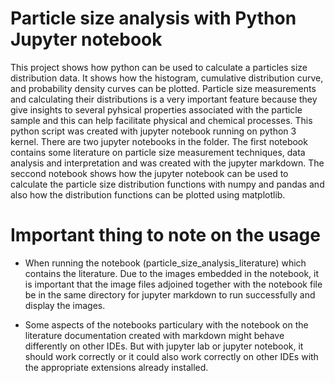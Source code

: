 # Particle size analysis with Python Jupyter notebook 
 
This project shows how python can be used to calculate a particles size distribution data. It shows how the histogram, cumulative distribution curve, and probability density curves can be plotted. Particle size measurements and calculating their distributions is a very important feature because they give insights to several pyhsical properties associated with the particle sample and this can help facilitate physical and chemical processes. This python script was created with jupyter notebook running on python 3 kernel. There are two jupyter notebooks in the folder. The first notebook contains some literature on particle size measurement techniques, data analysis and interpretation and was created with the jupyter markdown. The seccond notebook shows how the jupyter notebook can be used to calculate the particle size distribution functions with numpy and pandas and also how the distribution functions can be plotted using matplotlib.


# Important thing to note on the usage

- When running the notebook (particle_size_analysis_literature) which contains the literature. Due to the images embedded in the notebook, it is important that the image files adjoined together with the notebook file be in the same directory for jupyter markdown to run successfully and display the images. 

- Some aspects of the notebooks particulary with the notebook on the literature documentation created with markdown might behave differently on other IDEs. But with jupyter lab or jupyter notebook, it should work correctly or it could also work correctly on other IDEs with the appropriate extensions already installed. 
